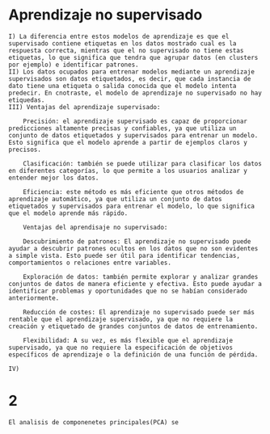<h1> Aprendizaje no supervisado </h1>
	
	I) La diferencia entre estos modelos de aprendizaje es que el supervisado contiene etiquetas en los datos mostrado cual es la respuesta correcta, mientras que el no supervisado no tiene estas etiquetas, lo que significa que tendra que agrupar datos (en clusters por ejemplo) e identificar patrones.
	II) Los datos ocupados para entrenar modelos mediante un aprendizaje supervisados son datos etiquetados, es decir, que cada instancia de dato tiene una etiqueta o salida conocida que el modelo intenta predecir. En cnotraste, el modelo de aprendizaje no supervisado no hay etiquedas.
	III) Ventajas del aprendizaje supervisado: 

		Precisión: el aprendizaje supervisado es capaz de proporcionar predicciones altamente precisas y confiables, ya que utiliza un conjunto de datos etiquetados y supervisados para entrenar un modelo. Esto significa que el modelo aprende a partir de ejemplos claros y precisos.
	
		Clasificación: también se puede utilizar para clasificar los datos en diferentes categorías, lo que permite a los usuarios analizar y entender mejor los datos.
		
		Eficiencia: este método es más eficiente que otros métodos de aprendizaje automático, ya que utiliza un conjunto de datos etiquetados y supervisados para entrenar el modelo, lo que significa que el modelo aprende más rápido.

		Ventajas del aprendisaje no supervisado:

		Descubrimiento de patrones: El aprendizaje no supervisado puede ayudar a descubrir patrones ocultos en los datos que no son evidentes a simple vista. Esto puede ser útil para identificar tendencias, comportamientos o relaciones entre variables.
		
		Exploración de datos: también permite explorar y analizar grandes conjuntos de datos de manera eficiente y efectiva. Esto puede ayudar a identificar problemas y oportunidades que no se habían considerado anteriormente.
		
		Reducción de costes: El aprendizaje no supervisado puede ser más rentable que el aprendizaje supervisado, ya que no requiere la creación y etiquetado de grandes conjuntos de datos de entrenamiento.
		
		Flexibilidad: A su vez, es más flexible que el aprendizaje supervisado, ya que no requiere la especificación de objetivos específicos de aprendizaje o la definición de una función de pérdida.

	IV)

<h1> 2 </h1>

	El analisis de componenetes principales(PCA) se 